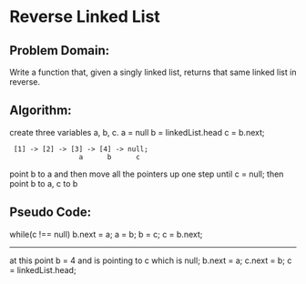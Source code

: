 # Reverse Linked List

## Problem Domain:
Write a function that, given a singly linked list, returns that same linked list in reverse. 

## Algorithm:
create three variables a, b, c. 
a = null
b = linkedList.head
c = b.next;

     [1] -> [2] -> [3] -> [4] -> null;   
                     a      b      c
point b to a and then move all the pointers up one step until c = null;
then point b to a, c to b
## Pseudo Code:
while(c !== null)
b.next = a;
a = b;
b = c;
c = b.next;
_____

at this point b = 4 and is pointing to c which is null;
b.next = a;
c.next = b;
c = linkedList.head;